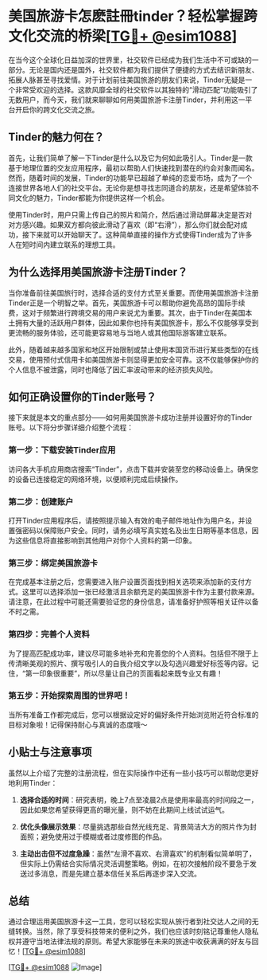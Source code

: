 # 美国旅游卡怎麽註冊tinder？轻松掌握跨文化交流的桥梁[[TG💪+ @esim1088](https://t.me/s/esim1088)]

在当今这个全球化日益加深的世界里，社交软件已经成为我们生活中不可或缺的一部分。无论是国内还是国外，社交软件都为我们提供了便捷的方式去结识新朋友、拓展人脉甚至寻找爱情。对于计划前往美国旅游的朋友们来说，Tinder无疑是一个非常受欢迎的选择。这款风靡全球的社交软件以其独特的“滑动匹配”功能吸引了无数用户，而今天，我们就来聊聊如何用美国旅游卡注册Tinder，并利用这一平台开启你的跨文化交流之旅。

## Tinder的魅力何在？

首先，让我们简单了解一下Tinder是什么以及它为何如此吸引人。Tinder是一款基于地理位置的交友应用程序，最初以帮助人们快速找到潜在的约会对象而闻名。然而，随着时间的发展，Tinder的功能早已超越了单纯的恋爱市场，成为了一个连接世界各地人们的社交平台。无论你是想寻找志同道合的朋友，还是希望体验不同文化的魅力，Tinder都能为你提供这样一个机会。

使用Tinder时，用户只需上传自己的照片和简介，然后通过滑动屏幕决定是否对对方感兴趣。如果双方都向彼此滑动了喜欢（即“右滑”），那么你们就会配对成功，接下来就可以开始聊天了。这种简单直接的操作方式使得Tinder成为了许多人在短时间内建立联系的理想工具。

## 为什么选择用美国旅游卡注册Tinder？

当你准备前往美国旅行时，选择合适的支付方式至关重要。而使用美国旅游卡注册Tinder正是一个明智之举。首先，美国旅游卡可以帮助你避免高昂的国际手续费，这对于频繁进行跨境交易的用户来说尤为重要。其次，由于Tinder在美国本土拥有大量的活跃用户群体，因此如果你也持有美国旅游卡，那么不仅能够享受到更流畅的服务体验，还可能更容易地与当地人或其他国际游客建立联系。

此外，随着越来越多国家和地区开始限制或禁止使用本国货币进行某些类型的在线交易，使用预付式信用卡如美国旅游卡则显得更加安全可靠。这不仅能够保护你的个人信息不被泄露，同时也降低了因汇率波动带来的经济损失风险。

## 如何正确设置你的Tinder账号？

接下来就是本文的重点部分——如何用美国旅游卡成功注册并设置好你的Tinder账号。以下将分步骤详细介绍整个流程：

### 第一步：下载安装Tinder应用

访问各大手机应用商店搜索“Tinder”，点击下载并安装至您的移动设备上。确保您的设备已连接稳定的网络环境，以便顺利完成后续操作。

### 第二步：创建账户

打开Tinder应用程序后，请按照提示输入有效的电子邮件地址作为用户名，并设置强密码以保障账户安全。同时，请务必填写真实姓名及出生日期等基本信息，因为这些信息将直接影响到其他用户对你个人资料的第一印象。

### 第三步：绑定美国旅游卡

在完成基本注册之后，您需要进入账户设置页面找到相关选项来添加新的支付方式。这里可以选择添加一张已经激活且余额充足的美国旅游卡作为主要付款来源。请注意，在此过程中可能还需要验证您的身份信息，请准备好护照等相关证件以备不时之需。

### 第四步：完善个人资料

为了提高匹配成功率，建议尽可能多地补充和完善您的个人资料。包括但不限于上传清晰美观的照片、撰写吸引人的自我介绍文字以及勾选兴趣爱好标签等内容。记住，“第一印象很重要”，所以尽量让自己的页面看起来既专业又有趣！

### 第五步：开始探索周围的世界吧！

当所有准备工作都完成后，您可以根据设定好的偏好条件开始浏览附近符合标准的目标对象啦！记得保持耐心与真诚的态度哦～

## 小贴士与注意事项

虽然以上介绍了完整的注册流程，但在实际操作中还有一些小技巧可以帮助您更好地利用Tinder：

1. **选择合适的时间**：研究表明，晚上7点至凌晨2点是使用率最高的时间段之一，因此如果您希望获得更高的曝光量，则不妨在此期间上线试试运气。
   
2. **优化头像展示效果**：尽量挑选那些自然光线充足、背景简洁大方的照片作为封面照；避免使用过于模糊或者过度修图的作品。
   
3. **主动出击但不过度急躁**：虽然“左滑不喜欢、右滑喜欢”的机制看似简单明了，但实际上仍需结合实际情况灵活调整策略。例如，在初次接触阶段不要急于发送过多消息，而是先建立基本信任关系后再逐步深入交流。

## 总结

通过合理运用美国旅游卡这一工具，您可以轻松实现从旅行者到社交达人之间的无缝转换。当然，除了享受科技带来的便利之外，我们也应该时刻铭记尊重他人隐私权并遵守当地法律法规的原则。希望大家能够在未来的旅途中收获满满的好友与回忆！[[TG💪+ @esim1088](https://t.me/s/esim1088)]

[[TG💪+ @esim1088](https://t.me/s/esim1088) ![Image](https://i.postimg.cc/4NQfJmqS/Snipaste-2025-05-13-00-14-12.png)]